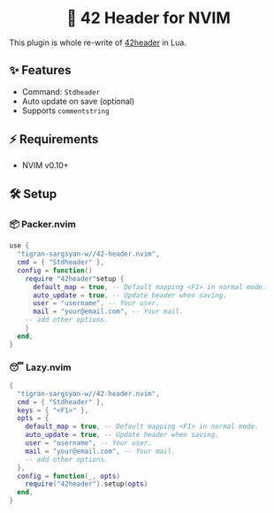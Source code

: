 <h1 align="center">🚀 42 Header for NVIM</h1>

This plugin is whole re-write of [42header](https://github.com/42Paris/42header) in Lua.

## ✨ Features

- Command: `Stdheader`
- Auto update on save (optional)
- Supports `commentstring`

## ⚡ Requirements
- NVIM v0.10+

## 🛠️ Setup

### 📦 Packer.nvim

```lua
use {
  "tigran-sargsyan-w//42-header.nvim",
  cmd = { "Stdheader" },
  config = function()
    require "42header"setup {
      default_map = true, -- Default mapping <F1> in normal mode.
      auto_update = true, -- Update header when saving.
      user = "username", -- Your user.
      mail = "your@email.com", -- Your mail.
    -- add other options.
    }
  end,
}
```

### 😴 Lazy.nvim

```lua
{
  "tigran-sargsyan-w//42-header.nvim",
  cmd = { "Stdheader" },
  keys = { "<F1>" },
  opts = {
    default_map = true, -- Default mapping <F1> in normal mode.
    auto_update = true, -- Update header when saving.
    user = "username", -- Your user.
    mail = "your@email.com", -- Your mail.
    -- add other options.
  },
  config = function(_, opts)
    require("42header").setup(opts)
  end,
}
```

</details>

